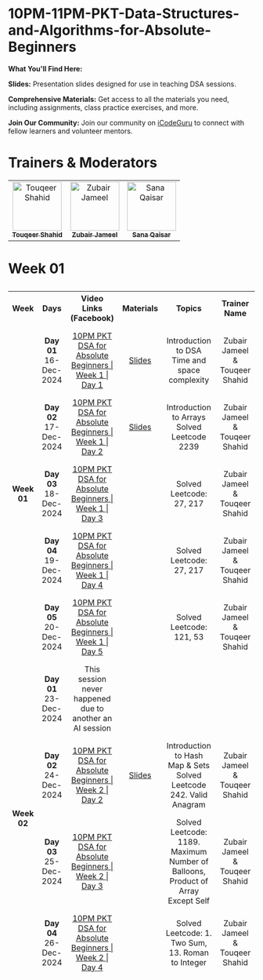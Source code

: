 # 10PM-11PM-PKT-Data-Structures-and-Algorithms-for-Absolute-Beginners
**What You'll Find Here:**

**Slides:** Presentation slides designed for use in teaching DSA sessions.

**Comprehensive Materials:** Get access to all the materials you need, including assignments, class practice exercises, and more.

**Join Our Community:** Join our community on [iCodeGuru](www.icode.guru/join) to connect with fellow learners and volunteer mentors.

# Trainers & Moderators

<table>
    <tbody>
        <tr>
            <td align="center">
                <a href="https://github.com/TouqeerShahid951">
                    <img src="https://avatars.githubusercontent.com/u/73354832?s=400&u=82a0352cdb9d7ca322656df7cddab0ba4e028bbf&v=4" width="100px;" alt="Touqeer Shahid"/>
                    <br />
                    <sub><b>Touqeer Shahid</b></sub>
                </a> 
            </td>
            <td align="center">
                <a href="https://github.com/zubairjameel">
                    <img src="https://avatars.githubusercontent.com/u/108864474?v=4" width="100px;" alt="Zubair Jameel"/>
                    <br />
                    <sub><b>Zubair Jameel</b></sub>
                </a> 
            </td>
            <td align="center">
                <a href="https://github.com/sana261">
                    <img src="https://avatars.githubusercontent.com/u/175141665?v=4" width="100px;" alt="Sana Qaisar"/>
                    <br />
                    <sub><b>Sana Qaisar</b></sub>
                </a> 
            </td>
        </tr> 
    </tbody>
</table>

# Week 01
<table style="border-collapse: separate; border-spacing: 0 10px;">
    <tbody>
        <tr>
            <th>Week</th>
            <th>Days</th>
            <th>Video Links (Facebook)</th>
            <th>Materials</th>
            <th>Topics</th>
            <th align="center">Trainer Name</th>
        </tr>
        <tr>
            <td align="center" rowspan="5"><b>Week 01</b></td>
            <td align="center"><b>Day 01</b><br>16-Dec-2024</td>
            <td align="center"><a href="https://www.facebook.com/share/v/14FwoLyavM/">10PM PKT DSA for Absolute Beginners | Week 1 | Day 1</a></td>
            <td align="center"><a href="https://docs.google.com/presentation/d/1yKT9XCfTzimCsl4R_qY4kWL3p31obnwn/edit?usp=sharing&ouid=111243441221144049415&rtpof=true&sd=true">Slides</a></td>
            <td align="center">Introduction to DSA<br>Time and space complexity</td>
            <td align="center"> Zubair Jameel & Touqeer Shahid</td>
        </tr>
        <tr>
            <td align="center"><b>Day 02</b><br>17-Dec-2024</td>
            <td align="center"><a href="">10PM PKT DSA for Absolute Beginners | Week 1 | Day 2</a></td>
            <td align="center"><a href="https://docs.google.com/presentation/d/1YNfKG_WHybRxB4no7lurvxka1rPZtNiJ/edit?usp=sharing&ouid=111243441221144049415&rtpof=true&sd=true">Slides</a></td>
            <td align="center">Introduction to Arrays<br>Solved Leetcode 2239</td>
            <td align="center"> Zubair Jameel & Touqeer Shahid</td>
        </tr>
           <tr>
            <td align="center"><b>Day 03</b><br>18-Dec-2024</td>
            <td align="center"><a href="https://www.facebook.com/share/v/19eVwx1dUY/">10PM PKT DSA for Absolute Beginners | Week 1 | Day 3</a></td>
            <td></td>
            <td align="center">Solved Leetcode: 27, 217</td>
            <td align="center"> Zubair Jameel & Touqeer Shahid</td>
        </tr>
         </tr>
           <tr>
            <td align="center"><b>Day 04</b><br>19-Dec-2024</td>
            <td align="center"><a href="https://www.facebook.com/share/v/1BfL3ie73j/">10PM PKT DSA for Absolute Beginners | Week 1 | Day 4</a></td>
            <td></td>
            <td align="center">Solved Leetcode: 27, 217</td>
            <td align="center"> Zubair Jameel & Touqeer Shahid</td>
        </tr> 
        </tr>
           <tr>
            <td align="center"><b>Day 05</b><br>20-Dec-2024</td>
            <td align="center"><a href="https://www.facebook.com/share/v/16xiMcAvpD/">10PM PKT DSA for Absolute Beginners | Week 1 | Day 5</a></td>
            <td></td>
            <td align="center">Solved Leetcode: 121, 53</td>
            <td align="center"> Zubair Jameel & Touqeer Shahid</td>
        </tr>
         <tr>
            <td align="center" rowspan="5"><b>Week 02</b></td>
            <td align="center"><b>Day 01</b><br>23-Dec-2024</td>
            <td align="center" columnspan = "5" >This session never happened due to another an AI session</a></td>
            <td align="center"></td>
            <td align="center"></td>
            <td align="center"></td>
        </tr>
        <tr>
            <td align="center"><b>Day 02</b><br>24-Dec-2024</td>
            <td align="center"><a href="https://www.facebook.com/share/v/15ZHmXYJ5R/">10PM PKT DSA for Absolute Beginners | Week 2 | Day 2</a></td>
            <td align="center"><a href="https://docs.google.com/presentation/d/1YNfKG_WHybRxB4no7lurvxka1rPZtNiJ/edit?usp=sharing&ouid=111243441221144049415&rtpof=true&sd=true">Slides</a></td>
            <td align="center">Introduction to Hash Map & Sets<br> Solved Leetcode 242. Valid Anagram</td>
            <td align="center"> Zubair Jameel & Touqeer Shahid</td>
        </tr>
           <tr>
            <td align="center"><b>Day 03</b><br>25-Dec-2024</td>
            <td align="center"><a href="https://www.facebook.com/share/v/15ohK2Cyms/">10PM PKT DSA for Absolute Beginners | Week 2 | Day 3</a></td>
            <td></td>
            <td align="center">Solved Leetcode: 1189. Maximum Number of Balloons, Product of Array Except Self</td>
            <td align="center"> Zubair Jameel & Touqeer Shahid</td>
        </tr>
         </tr>
           <tr>
            <td align="center"><b>Day 04</b><br>26-Dec-2024</td>
            <td align="center"><a href="https://www.facebook.com/share/v/18NHVEcPyj/">10PM PKT DSA for Absolute Beginners | Week 2 | Day 4</a></td>
            <td></td>
            <td align="center">Solved Leetcode: 1. Two Sum, 13. Roman to Integer</td>
            <td align="center"> Zubair Jameel & Touqeer Shahid</td>
        </tr> 
        </tr>

        
</tbody>
</table>
